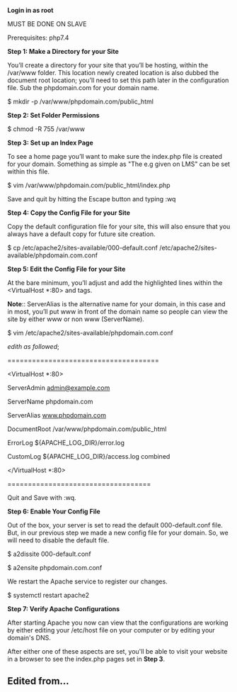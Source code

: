 **Login in as root**

MUST BE DONE ON SLAVE

Prerequisites: php7.4

**Step 1: Make a Directory for your Site**

You’ll create a directory for your site that you’ll be hosting, within the /var/www folder. This location newly created location is also dubbed the document root location; you’ll need to set this path later in the configuration file. Sub the phpdomain.com for your domain name.

$ mkdir -p /var/www/phpdomain.com/public_html

**Step 2: Set Folder Permissions**

$ chmod -R 755 /var/www

**Step 3: Set up an Index Page**

To see a home page you’ll want to make sure the index.php file is created for your domain. Something as simple as "The e.g given on LMS" can be set within this file.

$ vim /var/www/phpdomain.com/public_html/index.php

Save and quit by hitting the Escape button and typing :wq

**Step 4: Copy the Config File for your Site**

Copy the default configuration file for your site, this will also ensure that you always have a default copy for future site creation.

$ cp /etc/apache2/sites-available/000-default.conf /etc/apache2/sites-available/phpdomain.com.conf

**Step 5: Edit the Config File for your Site**

At the bare minimum, you’ll adjust and add the highlighted lines within the <VirtualHost \*:80> and </VirtualHost> tags.

**Note**::
ServerAlias is the alternative name for your domain, in this case and in most, you’ll put www in front of the domain name so people can view the site by either www or non www (ServerName).

$ vim /etc/apache2/sites-available/phpdomain.com.conf

_edith as followed_;

=====================================

<VirtualHost \*:80>

ServerAdmin admin@example.com

ServerName phpdomain.com

ServerAlias www.phpdomain.com

DocumentRoot /var/www/phpdomain.com/public_html

ErrorLog ${APACHE_LOG_DIR}/error.log

CustomLog ${APACHE_LOG_DIR}/access.log combined

</VirtualHost \*:80>

===================================

Quit and Save with :wq.

**Step 6: Enable Your Config File**

Out of the box, your server is set to read the default 000-default.conf file. But, in our previous step we made a new config file for your domain. So, we will need to disable the default file.

$ a2dissite 000-default.conf

$ a2ensite phpdomain.com.conf

We restart the Apache service to register our changes.

$ systemctl restart apache2

**Step 7: Verify Apache Configurations**

After starting Apache you now can view that the configurations are working by either editing your /etc/host file on your computer or by editing your domain's DNS.

After either one of these aspects are set, you'll be able to visit your website in a browser to see the index.php pages set in **Step 3**.

## Edited from...
